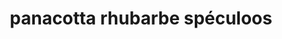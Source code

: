 ---
title: panacotta rhubarbe spéculoos
draft: false
layout: recettes
type: dessert
categories:
  - Sucrée
regime:
  - vegan
cuisson: Oui
temperature: Froid
plate: 100
check: Oui
checkAlwaysOk: false
ingredients:
  legumes:
    - title: Rhubarbe
      quantite: 7
      unit: Kg
  lof:
    - title: lait d’amande
      quantite: 4
      unit: litre
  sucres:
    - title: Speculoos
      quantite: 1
      unit: Kg
    - title: vanille extrait concentré
      quantite: 40
      unit: ml
    - title: sucre de canne (blond)
      quantite: 900
      unit: grammes
  autres:
    - title: Agar-agar
      quantite: 16
      unit: grammes
preparation: |-
  
  Épluchez et coupez la rhubarbe en petits tronçons et mettez-la dans
  une casserole avec 500g de sucre. Ajuster en gouttant.


  Faites revenir le tout en mélangeant de temps en temps jusqu’à
  obtenir une belle compotée


  Si la rhubarbe a rendu trop d’eau et que la compote semble trop
  liquide, égoutter l’excèdent d’eau dans une passoire type
  écumoire ou dans une passoire avec un torchon pour éviter de perdre
  la pulpe.


  Mixer les speculoos et les répartir dans les 100 vérines ou
  ramequins.


  Faites chauffer le lait végétal avec 400gr de sucre et la vanille
  jusqu’à ébullition. Le lait va monter, baisser le feu juste avant
  qu'il déborde. Ajoutez l'agar-agar, remuer à l'aide d'un fouet.


  Répartir la préparation dans les vérines sur les spéculoos.
  Réserver au frais, l'agar-agar va figer avec le froid.


  Une fois les panne cotte prêtes, répartir la compotée de rhubarbe.
publishDate: 2025-06-13T14:40:00.000Z
---